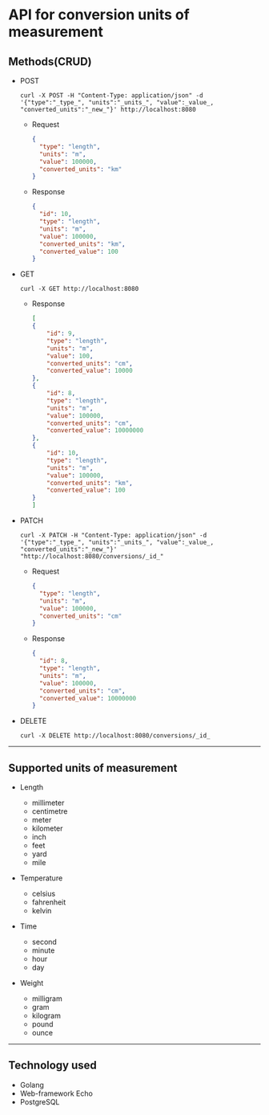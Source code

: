 # API for conversion  units of measurement

## Methods(CRUD)
- POST
  ```shell
  curl -X POST -H "Content-Type: application/json" -d '{"type":"_type_", "units":"_units_", "value":_value_, "converted_units":"_new_"}' http://localhost:8080 
  ```
  - Request
    ```json
    {
      "type": "length",
      "units": "m",
      "value": 100000,
      "converted_units": "km"
    }

    ```
 
    
  - Response
    ```json
    {
      "id": 10,
      "type": "length",
      "units": "m",
      "value": 100000,
      "converted_units": "km",
      "converted_value": 100
    }
    ```
  
  
- GET
  ```shell
  curl -X GET http://localhost:8080
  ```

  - Response
    ```json
    [
    {
        "id": 9,
        "type": "length",
        "units": "m",
        "value": 100,
        "converted_units": "cm",
        "converted_value": 10000
    },
    {
        "id": 8,
        "type": "length",
        "units": "m",
        "value": 100000,
        "converted_units": "cm",
        "converted_value": 10000000
    },
    {
        "id": 10,
        "type": "length",
        "units": "m",
        "value": 100000,
        "converted_units": "km",
        "converted_value": 100
    }
    ]
    ```

- PATCH
  ```shell
  curl -X PATCH -H "Content-Type: application/json" -d '{"type":"_type_", "units":"_units_", "value":_value_, "converted_units":"_new_"}' "http://localhost:8080/conversions/_id_"
  ```

  - Request
    ```json
    {
      "type": "length",
      "units": "m",
      "value": 100000,
      "converted_units": "cm"
    }
    ```
  - Response
    ```json
    {
      "id": 8,
      "type": "length",
      "units": "m",
      "value": 100000,
      "converted_units": "cm",
      "converted_value": 10000000
    }
    ```
    
- DELETE
  ```shell
  curl -X DELETE http://localhost:8080/conversions/_id_
  ```
***

## Supported units of measurement
- Length
  - millimeter
  - centimetre
  - meter
  - kilometer
  - inch
  - feet
  - yard
  - mile
    
- Temperature
  - celsius
  - fahrenheit
  - kelvin
    
- Time
  - second
  - minute
  - hour
  - day
    
- Weight
  - milligram
  - gram
  - kilogram
  - pound
  - ounce

***

## Technology used
- Golang
- Web-framework Echo 
- PostgreSQL

    

